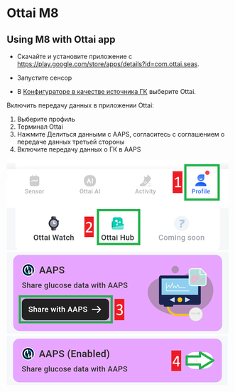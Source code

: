 # Ottai M8


## Using M8 with Ottai app

-   Скачайте и установите приложение с <https://play.google.com/store/apps/details?id=com.ottai.seas>.

-   Запустите сенсор

- В [Конфигураторе в качестве источника ГК](#Config-Builder-bg-source) выберите Ottai.

Включить передачу данных в приложении Ottai:

1. Выберите профиль
2. Терминал Ottai
3. Нажмите Делиться данными с AAPS, согласитесь с соглашением о передаче данных третьей стороны
4. Включите передачу данных о ГК в AAPS

![Ottai](../images/Ottai.png)
